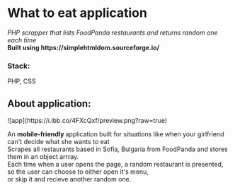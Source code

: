 <h1>What to eat application</h1>
<i>PHP scrapper that lists FoodPanda restaurants and returns random one each time</i> <br>
<b>Built using https://simplehtmldom.sourceforge.io/ </b>
<h3>Stack:</h3>
PHP, CSS

<h2>About application: </h2>
![app](https://i.ibb.co/4FXcQxf/preview.png?raw=true)

An <b> mobile-friendly </b>  application built for situations like when your girlfriend can't decide what she wants to eat <br>
Scrapes all restaurants based in Sofia, Bulgaria from FoodPanda and stores them in an object arrray. <br>
Each time when a user opens the page, a random restaurant is presented, so the user can choose to either open it's menu, <br>
or skip it and recieve another random one.


